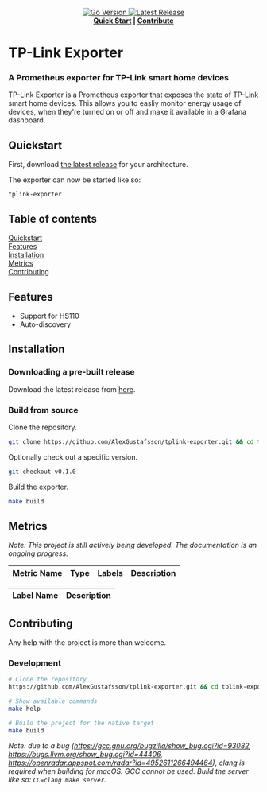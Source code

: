 <p align="center">
  <a href="https://github.com/AlexGustafsson/tplink-exporter/blob/master/go.mod">
    <img src="https://shields.io/github/go-mod/go-version/AlexGustafsson/tplink-exporter" alt="Go Version" />
  </a>
  <a href="https://github.com/AlexGustafsson/tplink-exporter/releases">
    <img src="https://flat.badgen.net/github/release/AlexGustafsson/tplink-exporter" alt="Latest Release" />
  </a>
  <br>
  <strong><a href="#quickstart">Quick Start</a> | <a href="#contribute">Contribute</a> </strong>
</p>

# TP-Link Exporter
### A Prometheus exporter for TP-Link smart home devices

TP-Link Exporter is a Prometheus exporter that exposes the state of TP-Link smart home devices. This allows you to easliy monitor energy usage of devices, when they're turned on or off and make it available in a Grafana dashboard.

## Quickstart
<a name="quickstart"></a>

First, download [the latest release](https://github.com/AlexGustafsson/tplink-exporter/releases) for your architecture.

The exporter can now be started like so:

```shell
tplink-exporter
```

## Table of contents

[Quickstart](#quickstart)<br/>
[Features](#features)<br />
[Installation](#installation)<br />
[Metrics](#metrics)<br />
[Contributing](#contributing)

<a id="features"></a>
## Features

* Support for HS110
* Auto-discovery

<a id="installation"></a>
## Installation


### Downloading a pre-built release

Download the latest release from [here](https://github.com/AlexGustafsson/tplink-exporter/releases).

### Build from source

Clone the repository.

```sh
git clone https://github.com/AlexGustafsson/tplink-exporter.git && cd tplink-exporter
```

Optionally check out a specific version.

```sh
git checkout v0.1.0
```

Build the exporter.

```sh
make build
```

## Metrics
<a name="metrics"></a>

_Note: This project is still actively being developed. The documentation is an ongoing progress._

| Metric Name | Type | Labels | Description |
| ---- | ---- | ------ | ----------- |

| Label Name | Description |
| ---- | ----------- |


## Contributing
<a name="contributing"></a>

Any help with the project is more than welcome.

### Development

```sh
# Clone the repository
https://github.com/AlexGustafsson/tplink-exporter.git && cd tplink-exporter

# Show available commands
make help

# Build the project for the native target
make build
```

_Note: due to a bug (https://gcc.gnu.org/bugzilla/show_bug.cgi?id=93082, https://bugs.llvm.org/show_bug.cgi?id=44406, https://openradar.appspot.com/radar?id=4952611266494464), clang is required when building for macOS. GCC cannot be used. Build the server like so: `CC=clang make server`._
